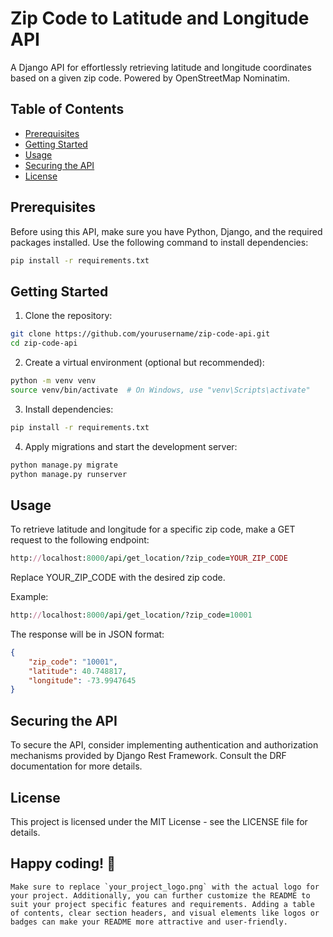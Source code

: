 
# Zip Code to Latitude and Longitude API

A Django API for effortlessly retrieving latitude and longitude coordinates based on a given zip code. Powered by OpenStreetMap Nominatim.

## Table of Contents

- [Prerequisites](#prerequisites)
- [Getting Started](#getting-started)
- [Usage](#usage)
- [Securing the API](#securing-the-api)
- [License](#license)

## Prerequisites

Before using this API, make sure you have Python, Django, and the required packages installed. Use the following command to install dependencies:

```bash
pip install -r requirements.txt
```


## Getting Started

1. Clone the repository:

```bash
git clone https://github.com/yourusername/zip-code-api.git
cd zip-code-api
```
2. Create a virtual environment (optional but recommended):

```bash
python -m venv venv
source venv/bin/activate  # On Windows, use "venv\Scripts\activate"
```

3. Install dependencies:

```bash
pip install -r requirements.txt
```
4. Apply migrations and start the development server:

```bash
python manage.py migrate
python manage.py runserver
```

## Usage

To retrieve latitude and longitude for a specific zip code, make a GET request to the following endpoint:

```ruby
http://localhost:8000/api/get_location/?zip_code=YOUR_ZIP_CODE
```

Replace YOUR_ZIP_CODE with the desired zip code.

Example:

```ruby
http://localhost:8000/api/get_location/?zip_code=10001
```
The response will be in JSON format:

```json
{
    "zip_code": "10001",
    "latitude": 40.748817,
    "longitude": -73.9947645
}
```


## Securing the API
To secure the API, consider implementing authentication and authorization mechanisms provided by Django Rest Framework. Consult the DRF documentation for more details.

## License
This project is licensed under the MIT License - see the LICENSE file for details.


## Happy coding! 🚀

```vbnet
Make sure to replace `your_project_logo.png` with the actual logo for your project. Additionally, you can further customize the README to suit your project specific features and requirements. Adding a table of contents, clear section headers, and visual elements like logos or badges can make your README more attractive and user-friendly.
```
